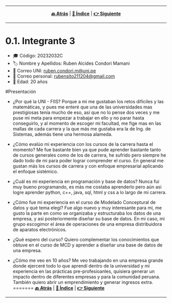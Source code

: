 <hr>
<div align="center">
 

[**🔙 Atrás**](../0.0/0.0.md) | [**📜 Índice**](../../README.md) | [**👉 Siguiente**](../0.2/0.2.md)

</div>
<hr>

# 0.1. Integrante 3

- 🎓 Código: 20232032C
- 🏷️ Nombre y Apellidos: Ruben Alcides Condori Mamani
- 📧 Correo UNI: ruben.condori.m@uni.pe
- 📩 Correo personal: rubensito211204@gmail.com
- 🎂 Edad: 20 años


#Presentación
- ¿Por qué la UNI - FIIS?
	Porque a mi me gustaban los retos difíciles y las matemáticas, y pues me enteré que una de las universidades mas prestigiosas tenía mucho de eso, así que no lo pense dos veces y me puse mi meta para empezar a trabajar en ello y no parar hasta conseguirlo, y al momento de escoger mi facultad, me fige mas en las mallas de cada carrera y la que más me gustaba era la de Ing. de Sistemas, además tiene una hermosa alameda.

- ¿Cómo evalúo mi experiencia con los cursos de la carrera hasta el momento?
    Me fue bastante bien ya que pude aprender bastante tanto de cursos generales como de los de carrera, he sufrido pero siempre he dado todo de mi para poder lograr comprender el curso. En general me gustan más los cursos de carrera y con enfoque empresarial aplicando el enfoque sistémico.

- ¿Cuál es mi experiencia en programación y base de datos?
	Nunca fui muy bueno programando, es más me costaba aprenderlo pero aún asi logre aprender python, c++, java, sql, html y css a lo largo de mi carrera.

- ¿Cómo fue mi experiencia en el curso de Modelado Conceptural de datos y qué tema elegí?
	Fue algo nuevo y muy interesante para mi, me gusto la parte en como se organizaba y estructuraba los datos de una empresa, y asi posteriormente diseñar su base de datos. En mi caso, mi grupo escogimor el área de operaciones de una empresa distribuidora de aparatos electrónicos.

- ¿Qué espero del curso?
	Quiero complementar los conocimientos que obtuve en el curso de MCD y aprender a diseñar una base de datos de una empresa.

- ¿Cómo me veo en 10 años?
	Me veo trabajando en una empresa grande donde ejerceré todo lo que aprendí dentro de la universidad y mi experiencia en las prácticas pre-profesioanles, quisiera generar un impacto dentro de diferentes empresas y para la comunidad peruana. También quiero abrir un emprendimiento y generar ingresos extra.
=======
[**🔙 Atrás**](../0.2/0.2.md) | [**📜 Índice**](../../README.md) | [**👉 Siguiente**](../0.4/0.4.md)

</div>
<hr>


